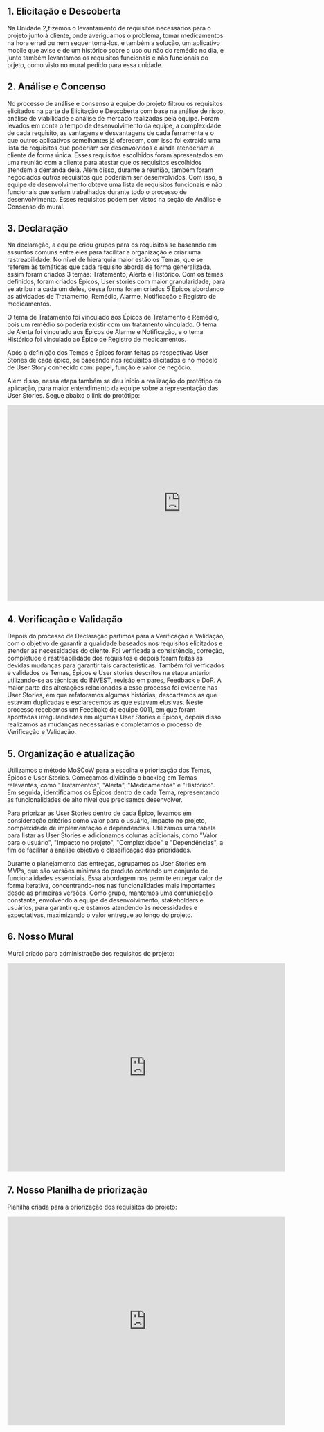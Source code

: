 ## 1. Elicitação e Descoberta
Na Unidade 2,fizemos o levantamento de requisitos necessários para o projeto junto à cliente, onde averiguamos o problema, tomar medicamentos na hora errad ou nem sequer tomá-los, e também a solução, um aplicativo mobile que avise e de um histórico sobre o uso ou não do remédio no dia, e junto também levantamos os requisitos funcionais e não funcionais do prjeto, como visto no mural pedido para essa unidade.
## 2. Análise e Concenso

No processo de análise e consenso a equipe do projeto filtrou os requisitos elicitados na parte de Elicitação e Descoberta com base na análise de risco, análise de viabilidade e análise de mercado realizadas pela equipe. Foram levados em conta o tempo de desenvolvimento da equipe, a complexidade de cada requisito, as vantagens e desvantagens de cada ferramenta e o que outros aplicativos semelhantes já oferecem, com isso foi extraído uma lista de requisitos que poderiam ser desenvolvidos e ainda atenderiam a cliente de forma única. Esses requisitos escolhidos foram apresentados em uma reunião com a cliente para atestar que os requisitos escolhidos atendem a demanda dela. Além disso, durante a reunião, também foram negociados outros requisitos que poderiam ser desenvolvidos. Com isso, a equipe de desenvolvimento obteve uma lista de requisitos funcionais e não funcionais que seriam trabalhados durante todo o processo de desenvolvimento. Esses requisitos podem ser vistos na seção de Análise e Consenso do mural.

## 3. Declaração

Na declaração, a equipe criou grupos para os requisitos se baseando em assuntos comuns entre eles para facilitar a organização e criar uma rastreabilidade. No nível de hierarquia maior estão os Temas, que se referem às temáticas que cada requisito aborda de forma generalizada, assim foram criados 3 temas: Tratamento, Alerta e Histórico. Com os temas definidos, foram criados Épicos, User stories com maior granularidade, para se atribuir a cada um deles, dessa forma foram criados 5 Épicos abordando as atividades de Tratamento, Remédio, Alarme, Notificação e Registro de medicamentos.

O tema de Tratamento foi vinculado aos Épicos de Tratamento e Remédio, pois um remédio só poderia existir com um tratamento vinculado. O tema de Alerta foi vinculado aos Épicos de Alarme e Notificação, e o tema Histórico foi vinculado ao Épico de Registro de medicamentos.

Após a definição dos Temas e Épicos foram feitas as respectivas User Stories de cada épico, se baseando nos requisitos elicitados e no modelo de User Story conhecido com: papel, função e valor de negócio.

Além disso, nessa etapa também se deu início a realização do protótipo da aplicação, para maior entendimento da equipe sobre a representação das User Stories. Segue abaixo o link do protótipo:

<iframe style="border: 1px solid rgba(0, 0, 0, 0.1);" width="800" height="450" src="https://www.figma.com/embed?embed_host=share&url=https%3A%2F%2Fwww.figma.com%2Ffile%2FLyVVuhNdaPZNvCISUsePiC%2FRemediario%3Ftype%3Ddesign%26node-id%3D0%253A1%26t%3D5r2Lvb4FsCf37RCb-1" allowfullscreen></iframe>

## 4. Verificação e Validação

Depois do processo de Declaração partimos para a Verificação e Validação, com o objetivo de garantir a qualidade baseados nos requisitos elicitados e atender as necessidades do cliente. Foi verificada a consistência, correção, completude e rastreabilidade dos requisitos e depois foram feitas as devidas mudanças para garantir tais características. Também foi verficados e validados os Temas, Épicos e User stories descritos na etapa anterior utilizando-se as técnicas do INVEST, revisão em pares, Feedback e DoR. A maior parte das alterações relacionadas a esse processo foi evidente nas User Stories, em que refatoramos algumas histórias, descartamos as que estavam duplicadas e esclarecemos as que estavam elusivas. Neste processo recebemos um Feedbakc da equipe 0011, em que foram apontadas irregularidades em algumas User Stories e Épicos, depois disso realizamos as mudanças necessárias e completamos o processo de Verificação e Validação.

## 5. Organização e atualização

Utilizamos o método MoSCoW para a escolha e priorização dos Temas, Épicos e User Stories. Começamos dividindo o backlog em Temas relevantes, como "Tratamentos", "Alerta", "Medicamentos" e "Histórico". Em seguida, identificamos os Épicos dentro de cada Tema, representando as funcionalidades de alto nível que precisamos desenvolver.

Para priorizar as User Stories dentro de cada Épico, levamos em consideração critérios como valor para o usuário, impacto no projeto, complexidade de implementação e dependências. Utilizamos uma tabela para listar as User Stories e adicionamos colunas adicionais, como "Valor para o usuário", "Impacto no projeto", "Complexidade" e "Dependências", a fim de facilitar a análise objetiva e classificação das prioridades.

Durante o planejamento das entregas, agrupamos as User Stories em MVPs, que são versões mínimas do produto contendo um conjunto de funcionalidades essenciais. Essa abordagem nos permite entregar valor de forma iterativa, concentrando-nos nas funcionalidades mais importantes desde as primeiras versões. Como grupo, mantemos uma comunicação constante, envolvendo a equipe de desenvolvimento, stakeholders e usuários, para garantir que estamos atendendo às necessidades e expectativas, maximizando o valor entregue ao longo do projeto.

## 6. Nosso Mural

Mural criado para administração dos requisitos do projeto:

<iframe src='https://app.mural.co/embed/ce59d0d4-3b89-456f-ab1d-da3e2e14eb45'
        width='100%'
        height='480px'
        style='min-width: 640px; min-height: 480px; background-color: #f4f4f4; border: 1px solid #efefef'
        sandbox='allow-same-origin allow-scripts allow-modals allow-popups allow-popups-to-escape-sandbox'>
</iframe>

## 7. Nosso Planilha de priorização

Planilha criada para a priorização dos requisitos do projeto:

<iframe src='https://docs.google.com/spreadsheets/d/1UX_EsvpYJz_b_KXNsCnX12jYCwKAnS9w7NYoue2S4uo/edit#gid=0&range=A1:F20'
        width='100%'
        height='480px'
        style='min-width: 640px; min-height: 480px; background-color: #f4f4f4; border: 1px solid #efefef'
        sandbox='allow-same-origin allow-scripts allow-modals allow-popups allow-popups-to-escape-sandbox'>
</iframe>
